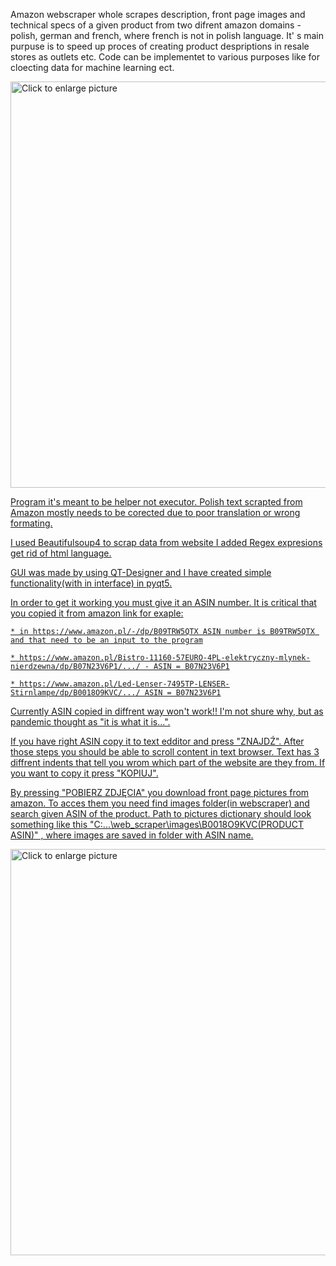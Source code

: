 Amazon webscraper whole scrapes description, front page images and technical specs of a given product from two difrent amazon domains - polish, german and french, where french is not in polish language. 
It' s main purpuse is to speed up proces of creating product despriptions in resale stores as outlets etc. Code can be implementet to various purposes like for cloecting data for machine learning ect.


<a href="https://drive.google.com/uc?export=view&id=1vd1_af9n1izTSyIFkO3_-bWZDnyWeAE_"><img src="https://drive.google.com/uc?export=view&id=1vd1_af9n1izTSyIFkO3_-bWZDnyWeAE_" style="width: 650px; max-width: 100%; height: auto" title="Click to enlarge picture" />


Program it's meant to be helper not executor. Polish text scrapted from Amazon mostly needs to be corected due to poor translation or wrong formating. 

I used Beautifulsoup4 to scrap data from website I added Regex expresions get rid of html language.

GUI was made by using QT-Designer and I have created simple functionality(with in interface) in pyqt5.

In order to get it working you must give it an ASIN number. It is critical that you copied it from amazon link for exaple:
   
    * in https://www.amazon.pl/-/dp/B09TRW5QTX ASIN number is B09TRW5QTX and that need to be an input to the program
   
    * https://www.amazon.pl/Bistro-11160-57EURO-4PL-elektryczny-mlynek-nierdzewna/dp/B07N23V6P1/.../ - ASIN = B07N23V6P1
   
    * https://www.amazon.pl/Led-Lenser-7495TP-LENSER-Stirnlampe/dp/B0018O9KVC/.../ ASIN = B07N23V6P1

   
Currently ASIN copied in diffrent way won't work!! I'm not shure why, but as pandemic thought as "it is what it is...". 

If you have right ASIN copy it to text edditor and press "ZNAJDŹ". 
After those steps you should be able to scroll content in text browser. Text has 3 diffrent indents that tell you wrom which part of the website are they from.
If you want to copy it press "KOPIUJ". 

By pressing "POBIERZ ZDJĘCIA" you download front page pictures from amazon. 
To acces them you need find images folder(in webscraper) and search given ASIN of the product.
Path to pictures dictionary should look something like this "C:\...\web_scraper\images\B0018O9KVC(PRODUCT ASIN)" , where images are saved in folder with 
ASIN name.

<a href="https://drive.google.com/uc?export=view&id=16DpMeTWn0sEH0EC_ACZGRioWdjAqoCTH"><img src="https://drive.google.com/uc?export=view&id=16DpMeTWn0sEH0EC_ACZGRioWdjAqoCTH" style="width: 650px; max-width: 100%; height: auto" title="Click to enlarge picture" />








